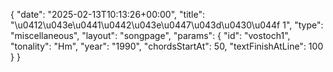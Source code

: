 {
    "date": "2025-02-13T10:13:26+00:00",
    "title": "\u0412\u043e\u0441\u0442\u043e\u0447\u043d\u0430\u044f 1",
    "type": "miscellaneous",
    "layout": "songpage",
    "params": {
        "id": "vostoch1",
        "tonality": "Hm",
        "year": "1990",
        "chordsStartAt": 50,
        "textFinishAtLine": 100
    }
}